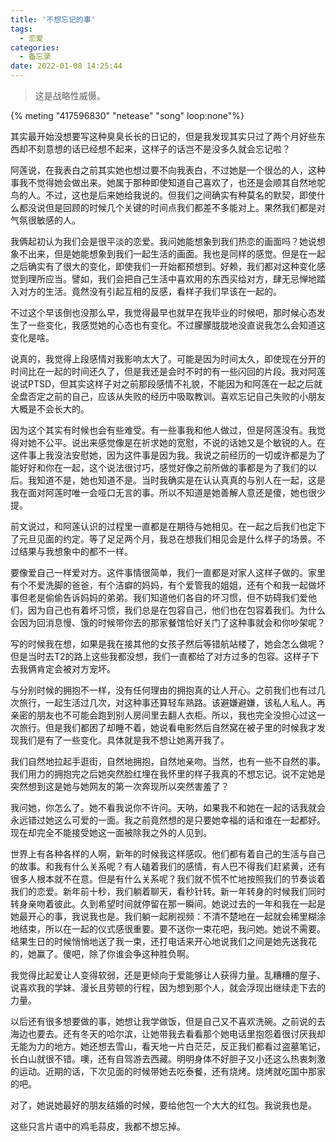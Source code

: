 ```yaml
---
title: '不想忘记的事'
tags:
  - 恋爱
categories:
  - 备忘录
date: 2022-01-08 14:25:44
---
```


> 这是战略性威慑。


{% meting "417596830" "netease" "song" loop:none"%} 


其实最开始没想要写这种臭臭长长的日记的，但是我发现其实只过了两个月好些东西却不刻意想的话已经想不起来，这样子的话岂不是没多久就会忘记啦？



阿莲说，在我表白之前其实她也想过要不向我表白，不过她是一个很怂的人，这种事我不觉得她会做出来。她属于那种即使知道自己喜欢了，也还是会顺其自然地鸵鸟的人。不过，这也是后来她给我说的。但我们之间确实有种莫名的默契，即使什么都没说但是回顾的时候几个关键的时间点我们都差不多能对上。果然我们都是对气氛很敏感的人。



我俩起初认为我们会是很平淡的恋爱。我问她能想象到我们热恋的画面吗？她说想象不出来，但是她能想象到我们一起生活的画面。我也是同样的感觉。但是在一起之后确实有了很大的变化，即使我们一开始都预想到。好赖，我们都对这种变化感觉到理所应当。譬如，我们会把自己生活中喜欢用的东西买给对方，肆无忌惮地踏入对方的生活。竟然没有引起互相的反感，看样子我们早该在一起的。



不过这个早该倒也没那么早，我觉得最早也就早在我毕业的时候吧，那时候心态发生了一些变化，我感觉她的心态也有变化。不过朦朦胧胧地没直说我怎么会知道这变化是啥。



说真的，我觉得上段感情对我影响太大了。可能是因为时间太久，即使现在分开的时间比在一起的时间还久了，但是我还是会时不时的有一些闪回的片段。我对阿莲说试PTSD，但其实这样子对之前那段感情不礼貌，不能因为和阿莲在一起之后就全盘否定之前的自己，应该从失败的经历中吸取教训。喜欢忘记自己失败的小朋友大概是不会长大的。



因为这个其实有时候也会有些难受。有一些事我和他人做过，但是阿莲没有。我觉得对她不公平。说出来感觉像是在祈求她的宽慰，不说的话她又是个敏锐的人。在这件事上我没法安慰她，因为这件事是因为我。我说之前经历的一切或许都是为了能好好和你在一起，这个说法很讨巧，感觉好像之前所做的事都是为了我们的以后。我知道不是，她也知道不是。当时我确实是在认认真真的与别人在一起，这是我在面对阿莲时唯一会哑口无言的事。所以不知道是她善解人意还是傻，她也很少提。



前文说过，和阿莲认识的过程里一直都是在期待与她相见。在一起之后我们也定下了元旦见面的约定。等了足足两个月，我总在想我们相见会是什么样子的场景。不过结果与我想象中的都不一样。



要像爱自己一样爱对方。这件事情很简单，我们一直都是对家人这样子做的。家里有个不爱洗脚的爸爸，有个洁癖的妈妈，有个爱管我的姐姐，还有个和我一起做坏事但老是偷偷告诉妈妈的弟弟。我们知道他们各自的坏习惯，但不妨碍我们爱他们，因为自己也有着坏习惯，我们总是在包容自己，他们也在包容着我们。为什么会因为回消息慢、饿的时候带你去的那家餐馆恰好关门了这种事就会和你吵架呢？



写的时候我在想，如果是我在接其他的女孩子然后等错航站楼了，她会怎么做呢？但是当时去T2的路上这些我都没想，我们一直都给了对方过多的包容。这样子下去我俩肯定会被对方宠坏。



与分别时候的拥抱不一样，没有任何理由的拥抱真的让人开心。之前我们也有过几次旅行，一起生活过几次，对这种事还算轻车熟路。该避嫌避嫌，该私人私人。再亲密的朋友也不可能会跑到别人房间里去翻人衣柜。所以，我也完全没担心过这一次旅行。但是我们都困了却睡不着，她说看电影然后自然窝在被子里的时候我才发现我们是有了一些变化。具体就是我不想让她离开我了。



我们自然地拉起手逛街，自然地拥抱，自然地亲吻。当然，也有一些不自然的事。我们用力的拥抱完之后她突然脸红埋在我怀里的样子我真的不想忘记。说不定她是突然想到这是她与她网友的第一次奔现所以突然害羞了？



我问她，你怎么了。她不看我说你不许问。天呐，如果我不和她在一起的话我就会永远错过她这么可爱的一面。我之前竟然想的是只要她幸福的话和谁在一起都好。现在却完全不能接受她这一面被除我之外的人见到。



世界上有各种各样的人啊，新年的时候我这样感叹。他们都有着自己的生活与自己的故事。和我有什么关系呢？有人磕着我们的感情，有人巴不得我们赶紧黄，还有很多人根本就不在意。但是有什么关系呢？我们就不慌不忙地按照我们的节奏谈着我们的恋爱。新年前十秒，我们躺着聊天，看秒针转。新一年转身的时候我们同时转身亲吻着彼此。久到希望时间就停留在那一瞬间。她说过去的一年和我在一起是她最开心的事，我说我也是。我们躺一起刷视频：不清不楚地在一起就会稀里糊涂地结束，所以在一起的仪式感很重要。要不送你一束花吧，我问她。她说不需要。结果生日的时候悄悄地送了我一束，还打电话来开心地说我们之间是她先送我花的，她赢了。傻吧，除了你谁会争这种胜负啊。



我觉得比起爱让人变得软弱，还是更倾向于爱能够让人获得力量。乱糟糟的屋子、说喜欢我的学妹、漫长且劳顿的行程，因为想到那个人，就会浮现出继续走下去的力量。



以后还有很多想要做的事，她想让我学做饭，但是自己又不喜欢洗碗。之前说的去海边也要去。还有冬天的哈尔滨，让她带我去看看那个她电话里抱怨着很讨厌我却无能为力的地方。她还想去雪山，看天地一片白茫茫，反正我们都看过盗墓笔记，长白山就很不错。噢，还有自驾游去西藏。明明身体不好胆子又小还这么热衷刺激的运动。近期的话，下次见面的时候带她去吃泰餐，还有烧烤。烧烤就吃国中那家的吧。



对了，她说她最好的朋友结婚的时候，要给他包一个大大的红包。我说我也是。



这些只言片语中的鸡毛蒜皮，我都不想忘掉。

